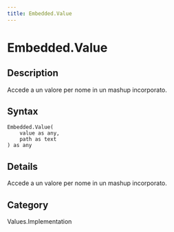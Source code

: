 ```yaml
---
title: Embedded.Value
---
```


# Embedded.Value


## Description

Accede a un valore per nome in un mashup incorporato.


## Syntax

```powerquery
Embedded.Value(
    value as any,
    path as text
) as any
```


## Details

Accede a un valore per nome in un mashup incorporato.



## Category
Values.Implementation
